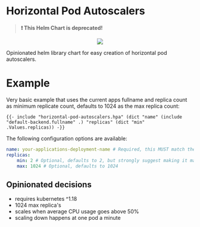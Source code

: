 # Horizontal Pod Autoscalers

> **:exclamation: This Helm Chart is deprecated!**

<p align="center">
  <img src="https://helm.wyrihaximus.net/images/charts/horizontal-pod-autoscalers.png">
</p>

Opinionated helm library chart for easy creation of horizontal pod autoscalers.

# Example

Very basic example that uses the current apps fullname and replica count as minimum replicate count, defaults to 1024 as the max replica count:

```gotemplate
{{- include "horizontal-pod-autoscalers.hpa" (dict "name" (include "default-backend.fullname" .) "replicas" (dict "min" .Values.replicas)) -}}
```

The following configuration options are available:

```yaml
name: your-applications-deployment-name # Required, this MUST match the deployment we're autoscaling
replicas:
    min: 2 # Optional, defaults to 2, but strongly suggest making it match the deployment replica count
    max: 1024 # Optional, defaults to 1024
```

## Opinionated decisions

* requires kubernetes ^1.18
* 1024 max replica's
* scales when average CPU usage goes above 50%
* scaling down happens at one pod a minute
